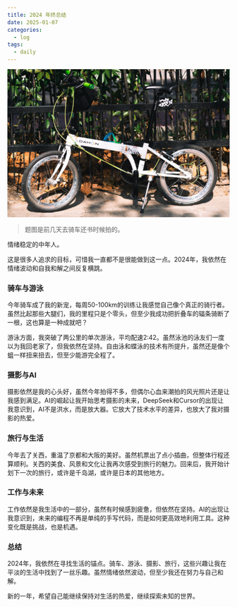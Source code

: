 ```yaml
---
title: 2024 年终总结
date: 2025-01-07 
categories:
  - log
tags: 
  - daily
---
```


![](/assets/images/20250107.jpeg)

>题图是前几天去骑车还书时候拍的。

情绪稳定的中年人。

这是很多人追求的目标，可惜我一直都不是很能做到这一点。2024年，我依然在情绪波动和自我和解之间反复横跳。

### 骑车与游泳

今年骑车成了我的新宠，每周50-100km的训练让我感觉自己像个真正的骑行者。虽然比起那些大腿们，我的里程只是个零头，但至少我成功把折叠车的辐条骑断了一根，这也算是一种成就吧？

游泳方面，我突破了两公里的单次游泳，平均配速2:42。虽然泳池的泳友们一度以为我回老家了，但我依然在坚持。自由泳和蝶泳的技术有所提升，虽然还是像个蛆一样扭来扭去，但至少能游完全程了。

### 摄影与AI

摄影依然是我的心头好，虽然今年拍得不多，但偶尔心血来潮拍的风光照片还是让我感到满足。AI的崛起让我开始思考摄影的未来，DeepSeek和Cursor的出现让我意识到，AI不是洪水，而是放大器。它放大了技术水平的差异，也放大了我对摄影的热爱。

### 旅行与生活

今年去了关西，重温了京都和大阪的美好。虽然机票出了点小插曲，但整体行程还算顺利。关西的美食、风景和文化让我再次感受到旅行的魅力。回来后，我开始计划下一次的旅行，或许是千岛湖，或许是日本的其他地方。

### 工作与未来

工作依然是我生活中的一部分，虽然有时候感到疲惫，但依然在坚持。AI的出现让我意识到，未来的编程不再是单纯的手写代码，而是如何更高效地利用工具。这种变化既是挑战，也是机遇。

### 总结

2024年，我依然在寻找生活的锚点。骑车、游泳、摄影、旅行，这些兴趣让我在平淡的生活中找到了一丝乐趣。虽然情绪依然波动，但至少我还在努力与自己和解。

新的一年，希望自己能继续保持对生活的热爱，继续探索未知的世界。
